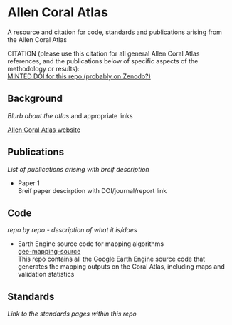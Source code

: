 # Allen Coral Atlas
A resource and citation for code, standards and publications arising from the Allen Coral Atlas

CITATION (please use this citation for all general Allen Coral Atlas references, and the publications below of specific aspects of the methodology or results):  
[MINTED DOI for this repo (probably on Zenodo?)](https://zenodo.org)

## Background
*Blurb about the atlas* and appropriate links

[Allen Coral Atlas website](https://allencoralatlas.org/)


## Publications
*List of publications arising with breif description*

+ Paper 1  
   Breif paper descirption with DOI/journal/report link  

## Code
*repo by repo - description of what it is/does*

+ Earth Engine source code for mapping algorithms  
   [gee-mapping-source](https://github.com/CoralMapping/gee-mapping-source)  
   This repo contains all the Google Earth Engine source code that generates the mapping outputs on the Coral Atlas, including maps and validation statistics

## Standards
*Link to the standards pages within this repo*


